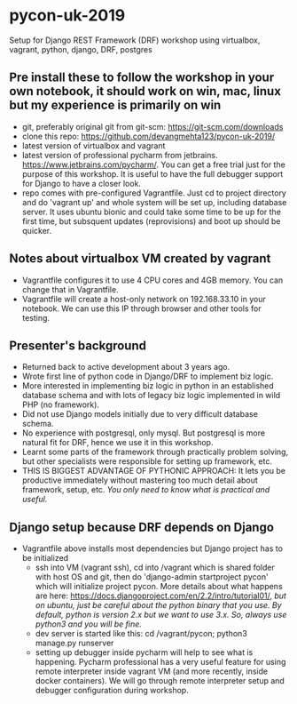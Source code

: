 # pycon-uk-2019
Setup for Django REST Framework (DRF) workshop using virtualbox, vagrant, python, django, DRF, postgres

## Pre install these to follow the workshop in your own notebook, it should work on win, mac, linux but my experience is primarily on win
* git, preferably original git from git-scm: https://git-scm.com/downloads
* clone this repo: https://github.com/devangmehta123/pycon-uk-2019/
* latest version of virtualbox and vagrant
* latest version of professional pycharm from jetbrains. https://www.jetbrains.com/pycharm/. You can get a free trial
just for the purpose of this workshop. It is useful to have the full debugger support for Django to have a closer look.
* repo comes with pre-configured Vagrantfile. Just cd to project directory and do 'vagrant up' and whole system will be
 set up, including database server. It uses ubuntu bionic and could take
some time to be up for the first time, but subsquent updates (reprovisions) and boot up should be quicker.

## Notes about virtualbox VM created by vagrant
* Vagrantfile configures it to use 4 CPU cores and 4GB memory. You can change that in Vagrantfile.
* Vagrantfile will create a host-only network on 192.168.33.10 in your notebook. We can use this IP through browser 
and other tools for testing.

## Presenter's background
* Returned back to active development about 3 years ago.
* Wrote first line of python code in Django/DRF to implement biz logic.
* More interested in implementing biz logic in python in an established database schema and with lots of legacy biz
logic implemented in wild PHP (no framework).
* Did not use Django models initially due to very difficult database schema.
* No experience with postgresql, only mysql. But postgresql is more natural fit for DRF, hence we use it in this
workshop.
* Learnt some parts of the framework through practically problem solving, but other specialists were responsible for
setting up framework, etc. 
* THIS IS BIGGEST ADVANTAGE OF PYTHONIC APPROACH: It lets you be productive immediately without mastering too much
detail about framework, setup, etc. *You only need to know what is practical and useful.*

## Django setup because DRF depends on Django
* Vagrantfile above installs most dependencies but Django project has to be initialized
    * ssh into VM (vagrant ssh), cd into /vagrant which is shared folder with host OS and git, then do 
    'django-admin startproject pycon' which will initialize project pycon. More details about what happens are here:
    https://docs.djangoproject.com/en/2.2/intro/tutorial01/, *but on ubuntu, just be careful about the python binary
    that you use. By default, python is version 2.x but we want to use 3.x. So, always use python3 and you will be fine.*
    * dev server is started like this: cd /vagrant/pycon; python3 manage.py runserver
    * setting up debugger inside pycharm will help to see what is happening. Pycharm professional has a very useful
    feature for using remote interpreter inside vagrant VM (and more recently, inside docker containers). We will go
    through remote interpreter setup and debugger configuration during workshop.
     